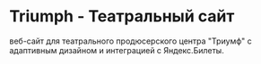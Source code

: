 # Triumph - Театральный сайт

веб-сайт для театрального продюсерского центра "Триумф" с адаптивным дизайном и интеграцией с Яндекс.Билеты.

